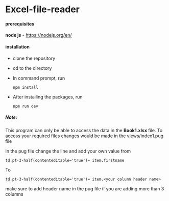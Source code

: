 # Excel-file-reader

#### **prerequisites**

**node js** -  https://nodejs.org/en/

#### **installation**

- clone the repository

- cd  to the directory

- In command prompt, run

  ```nodejs
  npm install
  ```

- After installing the packages, run

  ```nodejs
  npm run dev
  ```

  

##### Note:

This program can only be able to access the data in the **Book1.xlsx** file. To access your required files changes would be made in the views/index1.pug file 

In the pug file change the line and add your own value from

```
td.pt-3-half(contenteditable='true')= item.firstname
```

To

```
td.pt-3-half(contenteditable='true')= item.<your column header name>
```

make sure to add header  name in the pug file if you are adding more than 3 columns